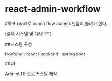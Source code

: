 # react-admin-workflow

#목표 
react로 admin flow access 만들어 볼려고 한다.

(결제 시스템 및 대시보드)


##시스템 구성

frontend :  react / backend : spring boot


##UI

AdminLTE 으로 커스텀 제작

